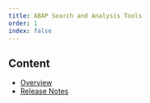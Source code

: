```yaml
---
title: ABAP Search and Analysis Tools
order: 1
index: false
---
```


## Content

- [Overview](overview/)
- [Release Notes](release-notes/)
